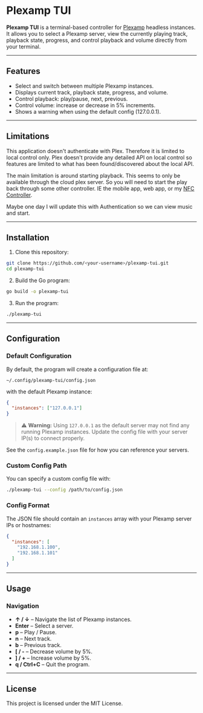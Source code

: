 # Plexamp TUI

**Plexamp TUI** is a terminal-based controller for [Plexamp](https://plexamp.com) headless instances.
It allows you to select a Plexamp server, view the currently playing track, playback state, progress, and control playback and volume directly from your terminal.

---

## Features

* Select and switch between multiple Plexamp instances.
* Displays current track, playback state, progress, and volume.
* Control playback: play/pause, next, previous.
* Control volume: increase or decrease in 5% increments.
* Shows a warning when using the default config (127.0.0.1).

---

## Limitations

This application doesn't authenticate with Plex. Therefore it is limited to local control only. Plex doesn't provide any detailed API on local control so features are limited to what has been found/discovered about the local API. 

The main limitation is around starting playback. This seems to only be available through the cloud plex server. So you will need to start the play back through some other controller. IE the mobile app, web app, or my [NFC Controller](https://github.com/spiercey/plexamp-nfc-uart-python).

Maybe one day I will update this with Authentication so we can view music and start.

---

## Installation

1. Clone this repository:

```bash
git clone https://github.com/<your-username>/plexamp-tui.git
cd plexamp-tui
```

2. Build the Go program:

```bash
go build -o plexamp-tui
```

3. Run the program:

```bash
./plexamp-tui
```

---

## Configuration

### Default Configuration

By default, the program will create a configuration file at:

```
~/.config/plexamp-tui/config.json
```

with the default Plexamp instance:

```json
{
  "instances": ["127.0.0.1"]
}
```

> ⚠️ **Warning:** Using `127.0.0.1` as the default server may not find any running Plexamp instances.
> Update the config file with your server IP(s) to connect properly.

See the `config.example.json` file for how you can reference your servers. 

### Custom Config Path

You can specify a custom config file with:

```bash
./plexamp-tui --config /path/to/config.json
```

### Config Format

The JSON file should contain an `instances` array with your Plexamp server IPs or hostnames:

```json
{
  "instances": [
    "192.168.1.100",
    "192.168.1.101"
  ]
}
```

---

## Usage

### Navigation

* **↑ / ↓** – Navigate the list of Plexamp instances.
* **Enter** – Select a server.
* **p** – Play / Pause.
* **n** – Next track.
* **b** – Previous track.
* **[ / -** – Decrease volume by 5%.
* **] / +** – Increase volume by 5%.
* **q / Ctrl+C** – Quit the program.

---


## License

This project is licensed under the MIT License.

